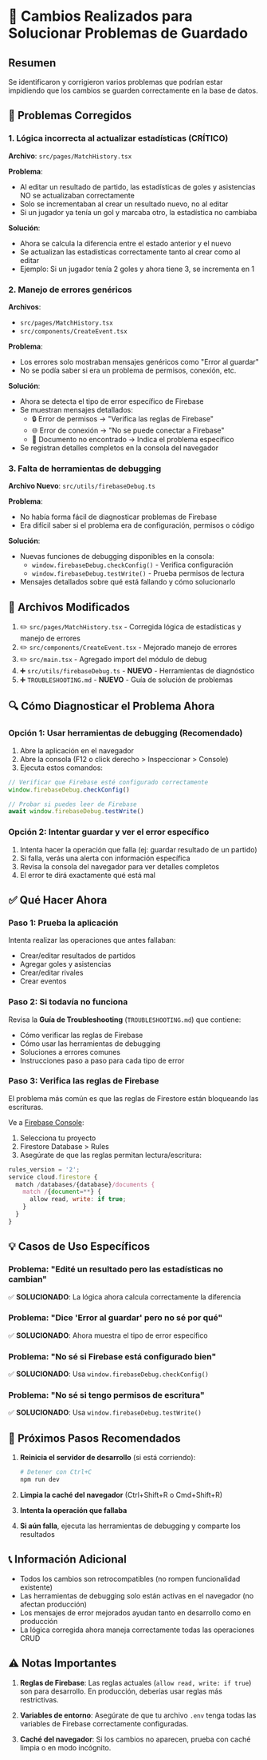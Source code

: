 # 📝 Cambios Realizados para Solucionar Problemas de Guardado

## Resumen

Se identificaron y corrigieron varios problemas que podrían estar impidiendo que los cambios se guarden correctamente en la base de datos.

## 🐛 Problemas Corregidos

### 1. **Lógica incorrecta al actualizar estadísticas** (CRÍTICO)
   
**Archivo**: `src/pages/MatchHistory.tsx`

**Problema**: 
- Al editar un resultado de partido, las estadísticas de goles y asistencias NO se actualizaban correctamente
- Solo se incrementaban al crear un resultado nuevo, no al editar
- Si un jugador ya tenía un gol y marcaba otro, la estadística no cambiaba

**Solución**:
- Ahora se calcula la diferencia entre el estado anterior y el nuevo
- Se actualizan las estadísticas correctamente tanto al crear como al editar
- Ejemplo: Si un jugador tenía 2 goles y ahora tiene 3, se incrementa en 1

### 2. **Manejo de errores genéricos**

**Archivos**: 
- `src/pages/MatchHistory.tsx`
- `src/components/CreateEvent.tsx`

**Problema**:
- Los errores solo mostraban mensajes genéricos como "Error al guardar"
- No se podía saber si era un problema de permisos, conexión, etc.

**Solución**:
- Ahora se detecta el tipo de error específico de Firebase
- Se muestran mensajes detallados:
  - 🔒 Error de permisos → "Verifica las reglas de Firebase"
  - 🌐 Error de conexión → "No se puede conectar a Firebase"
  - 📄 Documento no encontrado → Indica el problema específico
- Se registran detalles completos en la consola del navegador

### 3. **Falta de herramientas de debugging**

**Archivo Nuevo**: `src/utils/firebaseDebug.ts`

**Problema**:
- No había forma fácil de diagnosticar problemas de Firebase
- Era difícil saber si el problema era de configuración, permisos o código

**Solución**:
- Nuevas funciones de debugging disponibles en la consola:
  - `window.firebaseDebug.checkConfig()` - Verifica configuración
  - `window.firebaseDebug.testWrite()` - Prueba permisos de lectura
- Mensajes detallados sobre qué está fallando y cómo solucionarlo

## 📁 Archivos Modificados

1. ✏️ `src/pages/MatchHistory.tsx` - Corregida lógica de estadísticas y manejo de errores
2. ✏️ `src/components/CreateEvent.tsx` - Mejorado manejo de errores
3. ✏️ `src/main.tsx` - Agregado import del módulo de debug
4. ➕ `src/utils/firebaseDebug.ts` - **NUEVO** - Herramientas de diagnóstico
5. ➕ `TROUBLESHOOTING.md` - **NUEVO** - Guía de solución de problemas

## 🔍 Cómo Diagnosticar el Problema Ahora

### Opción 1: Usar herramientas de debugging (Recomendado)

1. Abre la aplicación en el navegador
2. Abre la consola (F12 o click derecho > Inspeccionar > Console)
3. Ejecuta estos comandos:

```javascript
// Verificar que Firebase esté configurado correctamente
window.firebaseDebug.checkConfig()

// Probar si puedes leer de Firebase
await window.firebaseDebug.testWrite()
```

### Opción 2: Intentar guardar y ver el error específico

1. Intenta hacer la operación que falla (ej: guardar resultado de un partido)
2. Si falla, verás una alerta con información específica
3. Revisa la consola del navegador para ver detalles completos
4. El error te dirá exactamente qué está mal

## ✅ Qué Hacer Ahora

### Paso 1: Prueba la aplicación

Intenta realizar las operaciones que antes fallaban:
- Crear/editar resultados de partidos
- Agregar goles y asistencias
- Crear/editar rivales
- Crear eventos

### Paso 2: Si todavía no funciona

Revisa la **Guía de Troubleshooting** (`TROUBLESHOOTING.md`) que contiene:
- Cómo verificar las reglas de Firebase
- Cómo usar las herramientas de debugging
- Soluciones a errores comunes
- Instrucciones paso a paso para cada tipo de error

### Paso 3: Verifica las reglas de Firebase

El problema más común es que las reglas de Firestore están bloqueando las escrituras.

Ve a [Firebase Console](https://console.firebase.google.com/):
1. Selecciona tu proyecto
2. Firestore Database > Rules
3. Asegúrate de que las reglas permitan lectura/escritura:

```javascript
rules_version = '2';
service cloud.firestore {
  match /databases/{database}/documents {
    match /{document=**} {
      allow read, write: if true;
    }
  }
}
```

## 💡 Casos de Uso Específicos

### Problema: "Edité un resultado pero las estadísticas no cambian"
✅ **SOLUCIONADO**: La lógica ahora calcula correctamente la diferencia

### Problema: "Dice 'Error al guardar' pero no sé por qué"
✅ **SOLUCIONADO**: Ahora muestra el tipo de error específico

### Problema: "No sé si Firebase está configurado bien"
✅ **SOLUCIONADO**: Usa `window.firebaseDebug.checkConfig()`

### Problema: "No sé si tengo permisos de escritura"
✅ **SOLUCIONADO**: Usa `window.firebaseDebug.testWrite()`

## 🎯 Próximos Pasos Recomendados

1. **Reinicia el servidor de desarrollo** (si está corriendo):
   ```bash
   # Detener con Ctrl+C
   npm run dev
   ```

2. **Limpia la caché del navegador** (Ctrl+Shift+R o Cmd+Shift+R)

3. **Intenta la operación que fallaba**

4. **Si aún falla**, ejecuta las herramientas de debugging y comparte los resultados

## 📞 Información Adicional

- Todos los cambios son retrocompatibles (no rompen funcionalidad existente)
- Las herramientas de debugging solo están activas en el navegador (no afectan producción)
- Los mensajes de error mejorados ayudan tanto en desarrollo como en producción
- La lógica corregida ahora maneja correctamente todas las operaciones CRUD

## ⚠️ Notas Importantes

1. **Reglas de Firebase**: Las reglas actuales (`allow read, write: if true`) son para desarrollo. En producción, deberías usar reglas más restrictivas.

2. **Variables de entorno**: Asegúrate de que tu archivo `.env` tenga todas las variables de Firebase correctamente configuradas.

3. **Caché del navegador**: Si los cambios no aparecen, prueba con caché limpia o en modo incógnito.

